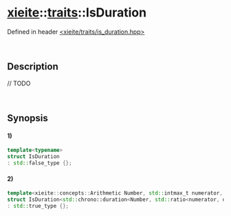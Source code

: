 # [xieite](../../xieite.md)\:\:[traits](../../traits.md)\:\:IsDuration
Defined in header [<xieite/traits/is_duration.hpp>](../../../include/xieite/traits/is_duration.hpp)

&nbsp;

## Description
// TODO

&nbsp;

## Synopsis
#### 1)
```cpp
template<typename>
struct IsDuration
: std::false_type {};
```
#### 2)
```cpp
template<xieite::concepts::Arithmetic Number, std::intmax_t numerator, std::intmax_t denominator>
struct IsDuration<std::chrono::duration<Number, std::ratio<numerator, denominator>>>
: std::true_type {};
```
